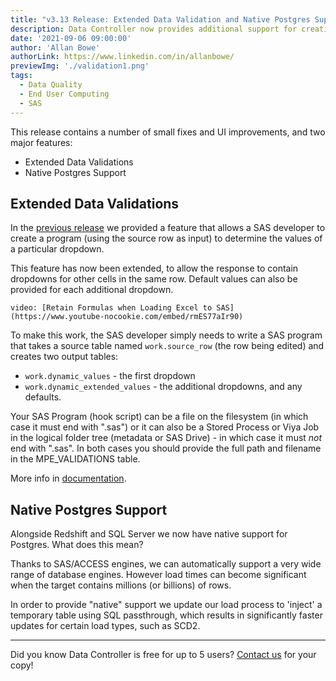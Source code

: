 ```yaml
---
title: "v3.13 Release: Extended Data Validation and Native Postgres Support"
description: Data Controller now provides additional support for creating dynamic cell dropdowns as well as native Postgres support.
date: '2021-09-06 09:00:00'
author: 'Allan Bowe'
authorLink: https://www.linkedin.com/in/allanbowe/
previewImg: './validation1.png'
tags:
  - Data Quality
  - End User Computing
  - SAS
---
```


This release contains a number of small fixes and UI improvements, and two major features:

* Extended Data Validations
* Native Postgres Support


## Extended Data Validations

In the [previous release](/3-12-four-new-data-management-features) we provided a feature that allows a SAS developer to create a program (using the source row as input) to determine the values of a particular dropdown.

This feature has now been extended, to allow the response to contain dropdowns for other cells in the same row.  Default values can also be provided for each additional dropdown.

`video: [Retain Formulas when Loading Excel to SAS](https://www.youtube-nocookie.com/embed/rmES77aIr90)`

To make this work, the SAS developer simply needs to write a SAS program that takes a source table named `work.source_row` (the row being edited) and creates two output tables:

* `work.dynamic_values` - the first dropdown
* `work.dynamic_extended_values` - the additional dropdowns, and any defaults.

Your SAS Program (hook script) can be a file on the filesystem (in which case it must end with ".sas") or it can also be a Stored Process or Viya Job in the logical folder tree (metadata or SAS Drive) - in which case it must _not_ end with ".sas".  In both cases you should provide the full path and filename in the MPE_VALIDATIONS table.

More info in [documentation](https://docs.datacontroller.io/dynamic-cell-dropdown).

## Native Postgres Support

Alongside Redshift and SQL Server we now have native support for Postgres.  What does this mean?

Thanks to SAS/ACCESS engines, we can automatically support a very wide range of database engines.  However load times can become significant when the target contains millions (or billions) of rows.

In order to provide "native" support we update our load process to 'inject' a temporary table using SQL passthrough, which results in significantly faster updates for certain load types, such as SCD2.

<hr>

Did you know Data Controller is free for up to 5 users? [Contact us](/contact) for your copy!
